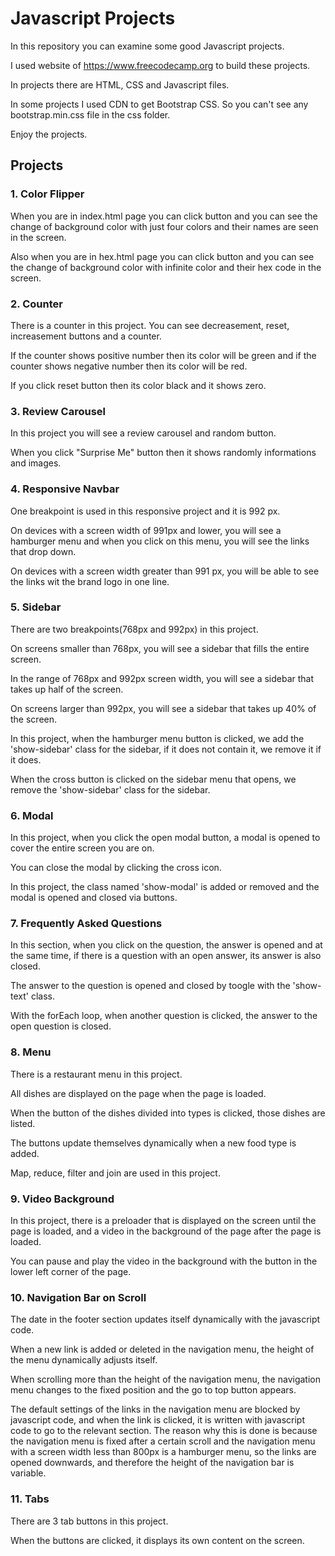 # Javascript Projects
In this repository you can examine some good Javascript projects.

I used website of https://www.freecodecamp.org to build these projects.

In projects there are HTML, CSS and Javascript files.

In some projects I used CDN to get Bootstrap CSS. So you can't see any bootstrap.min.css file in the css folder.

Enjoy the projects.

## Projects
### 1. Color Flipper
When you are in index.html page you can click button and you can see the change of background color with just four colors and their names are seen in the screen.

Also when you are in hex.html page you can click button and you can see the change of background color with infinite color and their hex code in the screen.

### 2. Counter
There is a counter in this project. You can see decreasement, reset, increasement buttons and a counter.

If the counter shows positive number then its color will be green and if the counter shows negative number then its color will be red.

If you click reset button then its color black and it shows zero.

### 3. Review Carousel
In this project you will see a review carousel and random button. 

When you click "Surprise Me" button then it shows randomly informations and images.

### 4. Responsive Navbar
One breakpoint is used in this responsive project and it is 992 px.

On devices with a screen width of 991px and lower, you will see a hamburger menu and when you click on this menu, you will see the links that drop down.

On devices with a screen width greater than 991 px, you will be able to see the links wit the brand logo in one line.

### 5. Sidebar
There are two breakpoints(768px and 992px) in this project.

On screens smaller than 768px, you will see a sidebar that fills the entire screen.

In the range of 768px and 992px screen width, you will see a sidebar that takes up half of the screen.

On screens larger than 992px, you will see a sidebar that takes up 40% of the screen.

In this project, when the hamburger menu button is clicked, we add the 'show-sidebar' class for the sidebar, if it does not contain it, we remove it if it does.

When the cross button is clicked on the sidebar menu that opens, we remove the 'show-sidebar' class for the sidebar.

### 6. Modal
In this project, when you click the open modal button, a modal is opened to cover the entire screen you are on.

You can close the modal by clicking the cross icon.

In this project, the class named 'show-modal' is added or removed and the modal is opened and closed via buttons.

### 7. Frequently Asked Questions
In this section, when you click on the question, the answer is opened and at the same time, if there is a question with an open answer, its answer is also closed.

The answer to the question is opened and closed by toogle with the 'show-text' class.

With the forEach loop, when another question is clicked, the answer to the open question is closed.

### 8. Menu
There is a restaurant menu in this project.

All dishes are displayed on the page when the page is loaded.

When the button of the dishes divided into types is clicked, those dishes are listed.

The buttons update themselves dynamically when a new food type is added.

Map, reduce, filter and join are used in this project.

### 9. Video Background
In this project, there is a preloader that is displayed on the screen until the page is loaded, and a video in the background of the page after the page is loaded.

You can pause and play the video in the background with the button in the lower left corner of the page.

### 10. Navigation Bar on Scroll
The date in the footer section updates itself dynamically with the javascript code.

When a new link is added or deleted in the navigation menu, the height of the menu dynamically adjusts itself.

When scrolling more than the height of the navigation menu, the navigation menu changes to the fixed position and the go to top button appears.

The default settings of the links in the navigation menu are blocked by javascript code, and when the link is clicked, it is written with javascript code to go to the relevant section. The reason why this is done is because the navigation menu is fixed after a certain scroll and the navigation menu with a screen width less than 800px is a hamburger menu, so the links are opened downwards, and therefore the height of the navigation bar is variable.

### 11. Tabs
There are 3 tab buttons in this project.

When the buttons are clicked, it displays its own content on the screen.
